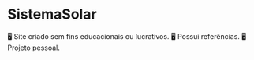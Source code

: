 # SistemaSolar
🖥️ Site criado sem fins educacionais ou lucrativos. 
🖥️ Possui referências.
🖥️ Projeto pessoal.

